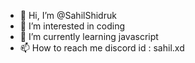 - 👋 Hi, I’m @SahilShidruk
- 👀 I’m interested in coding
- 🌱 I’m currently learning javascript 
- 📫 How to reach me discord id : sahil.xd

<!---
SahilShidruk/SahilShidruk is a ✨ special ✨ repository because its `README.md` (this file) appears on your GitHub profile.
You can click the Preview link to take a look at your changes.
--->
